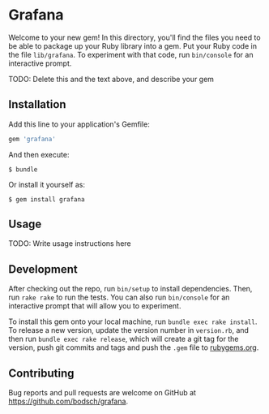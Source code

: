 # Grafana

Welcome to your new gem! In this directory, you'll find the files you need to be able to package up your Ruby library into a gem. Put your Ruby code in the file `lib/grafana`. To experiment with that code, run `bin/console` for an interactive prompt.

TODO: Delete this and the text above, and describe your gem

## Installation

Add this line to your application's Gemfile:

```ruby
gem 'grafana'
```

And then execute:

    $ bundle

Or install it yourself as:

    $ gem install grafana

## Usage

TODO: Write usage instructions here

## Development

After checking out the repo, run `bin/setup` to install dependencies.
Then, run `rake rake` to run the tests.
You can also run `bin/console` for an interactive prompt that will allow you to experiment.

To install this gem onto your local machine, run `bundle exec rake install`.
To release a new version, update the version number in `version.rb`, and then run `bundle exec rake release`,
which will create a git tag for the version,
push git commits and tags and push the `.gem` file to [rubygems.org](https://rubygems.org/gems/grafana).

## Contributing

Bug reports and pull requests are welcome on GitHub at https://github.com/bodsch/grafana.

